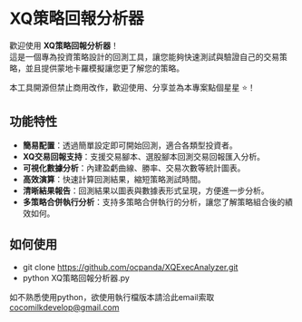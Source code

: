 # XQ策略回報分析器

歡迎使用 **XQ策略回報分析器**！  
這是一個專為投資策略設計的回測工具，讓您能夠快速測試與驗證自己的交易策略，並且提供蒙地卡羅模擬讓您更了解您的策略。

本工具開源但禁止商用改作，歡迎使用、分享並為本專案點個星星 ⭐！

## 功能特性
- **簡易配置**：透過簡單設定即可開始回測，適合各類型投資者。
- **XQ交易回報支持**：支援交易腳本、選股腳本回測交易回報匯入分析。
- **可視化數據分析**：內建盈虧曲線、勝率、交易次數等統計圖表。
- **高效演算**：快速計算回測結果，縮短策略測試時間。
- **清晰結果報告**：回測結果以圖表與數據表形式呈現，方便進一步分析。
- **多策略合併執行分析**：支持多策略合併執行的分析，讓您了解策略組合後的績效如何。

## 如何使用
-  git clone https://github.com/ocpanda/XQExecAnalyzer.git
-  python XQ策略回報分析器.py

如不熟悉使用python，欲使用執行檔版本請洽此email索取
cocomilkdevelop@gmail.com
